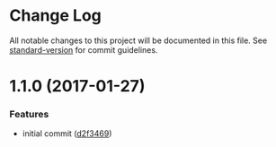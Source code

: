 # Change Log

All notable changes to this project will be documented in this file. See [standard-version](https://github.com/conventional-changelog/standard-version) for commit guidelines.

<a name="1.1.0"></a>
# 1.1.0 (2017-01-27)


### Features

* initial commit ([d2f3469](https://github.com/prepair/parse-price/commit/d2f3469))
